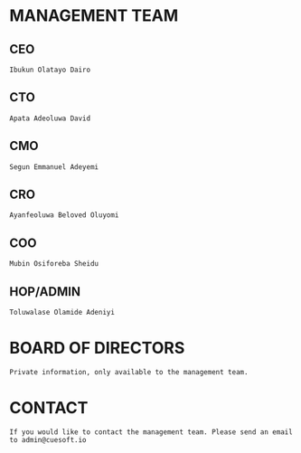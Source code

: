 # MANAGEMENT TEAM

## CEO
    Ibukun Olatayo Dairo

## CTO
    Apata Adeoluwa David

## CMO
    Segun Emmanuel Adeyemi

## CRO
    Ayanfeoluwa Beloved Oluyomi

## COO
    Mubin Osiforeba Sheidu

## HOP/ADMIN
    Toluwalase Olamide Adeniyi

# BOARD OF DIRECTORS
    Private information, only available to the management team.

# CONTACT
    If you would like to contact the management team. Please send an email to admin@cuesoft.io